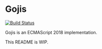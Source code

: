 # Gojis

[![Build Status](https://travis-ci.org/TimSatke/gojis.svg?branch=develop)](https://travis-ci.org/TimSatke/gojis)

Gojis is an ECMAScript 2018 implementation.

This README is WIP.